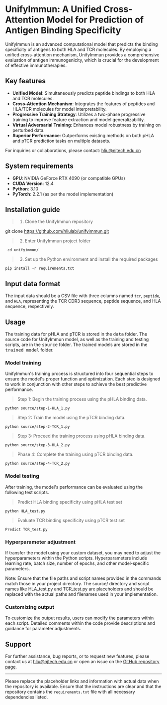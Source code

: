# UnifyImmun: A Unified Cross-Attention Model for Prediction of Antigen Binding Specificity 
UnifyImmun is an advanced computational model that predicts the binding specificity of antigens to both HLA and TCR molecules. By employing a unified cross-attention mechanism, UnifyImmun provides a comprehensive evaluation of antigen immunogenicity, which is crucial for the development of effective immunotherapies.

## Key features
- **Unified Model**: Simultaneously predicts peptide bindings to both HLA and TCR molecules.
- **Cross-Attention Mechanism**: Integrates the features of peptides and HLA/TCR molecules for model interpretability.
- **Progressive Training Strategy**: Utilizes a two-phase progressive training to improve feature extraction and model generalizability.
- **Virtual Adversarial Training**: Enhances model robustness by training on perturbed data.
- **Superior Performance**: Outperforms existing methods on both pHLA and pTCR prediction tasks on multiple datasets.

For inquiries or collaborations, please contact: hliu@njtech.edu.cn

## System requirements
- **GPU**: NVIDIA GeForce RTX 4090 (or compatible GPUs)
- **CUDA Version**: 12.4
- **Python**: 3.10
- **PyTorch**: 2.2.1 (as per the model implementation)

## Installation guide
>1. Clone the UnifyImmun repository

git clone https://github.com/hliulab/unifyimmun.git

>2. Enter UnifyImmun project folder

` cd unifyimmun/`

>3. Set up the Python environment and install the required packages
   
` pip install -r requirements.txt `


## Input data format
The input data should be a CSV file with three columns named `tcr`, `peptide`, and `HLA`, representing the TCR CDR3 sequence, peptide sequence, and HLA sequence, respectively.

## Usage
The training data for pHLA and pTCR is stored in the <kbd>data</kbd> folder. The source code for UnifyImmun model, as well as the training and testing scripts, are in the <kbd>source</kbd> folder. The trained models are stored in the <kbd>trained model</kbd> folder.

### Model training
UnifyImmun's training process is structured into four sequential steps to ensure the model's proper function and optimization. Each steo is designed to work in conjunction with other steps to achieve the best predictive performance.

>Step 1: Begin the training process using the pHLA binding data.

`python source/step-1-HLA_1.py`

>Step 2: Train the model using the pTCR binding data.

`python source/step-2-TCR_1.py`

>Step 3: Proceed the training process using pHLA binding data.

`python source/step-3-HLA_2.py`

>Phase 4: Complete the training using pTCR binding data.

`python source/step-4-TCR_2.py`

### Model testing
After training, the model's performance can be evaluated using the following test scripts.
>Predict HLA binding specificity using pHLA test set

`python HLA_test.py`

>Evaluate TCR binding specificity using pTCR test set

`Predict TCR_test.py`

### Hyperparameter adjustment
If transfer the model using your custom dataset, you may need to adjust the hyperparameters within the Python scripts. Hyperparameters include learning rate, batch size, number of epochs, and other model-specific parameters.

Note: Ensure that the file paths and script names provided in the commands match those in your project directory. The source/ directory and script names like HLA_test.py and TCR_test.py are placeholders and should be replaced with the actual paths and filenames used in your implementation.

### Customizing output
To customize the output results, users can modify the parameters within each script. Detailed comments within the code provide descriptions and guidance for parameter adjustments.

## Support
For further assistance, bug reports, or to request new features, please contact us at hliu@njtech.edu.cn or open an issue on the [GitHub repository page](https://github.com/hliulab/unifyimmun).

---

Please replace the placeholder links and information with actual data when the repository is available. Ensure that the instructions are clear and that the repository contains the `requirements.txt` file with all necessary dependencies listed.
